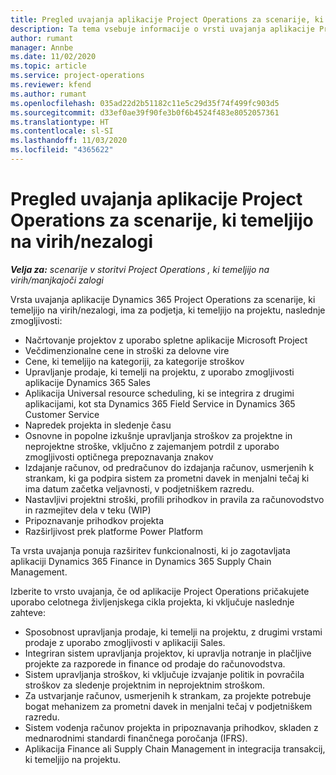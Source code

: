 ```yaml
---
title: Pregled uvajanja aplikacije Project Operations za scenarije, ki temeljijo na virih/nezalogi
description: Ta tema vsebuje informacije o vrsti uvajanja aplikacije Project Operations za scenarije, ki temeljijo na virih/nezalogi.
author: rumant
manager: Annbe
ms.date: 11/02/2020
ms.topic: article
ms.service: project-operations
ms.reviewer: kfend
ms.author: rumant
ms.openlocfilehash: 035ad22d2b51182c11e5c29d35f74f499fc903d5
ms.sourcegitcommit: d33ef0ae39f90fe3b0f6b4524f483e8052057361
ms.translationtype: HT
ms.contentlocale: sl-SI
ms.lasthandoff: 11/03/2020
ms.locfileid: "4365622"
---
```

# <a name="project-operations-for-resourcenon-stocked-based-scenarios-deployment-overview"></a>Pregled uvajanja aplikacije Project Operations za scenarije, ki temeljijo na virih/nezalogi

_**Velja za:** scenarije v storitvi Project Operations , ki temeljijo na virih/manjkajoči zalogi_

Vrsta uvajanja aplikacije Dynamics 365 Project Operations za scenarije, ki temeljijo na virih/nezalogi, ima za podjetja, ki temeljijo na projektu, naslednje zmogljivosti:

- Načrtovanje projektov z uporabo spletne aplikacije Microsoft Project
- Večdimenzionalne cene in stroški za delovne vire
- Cene, ki temeljijo na kategoriji, za kategorije stroškov
- Upravljanje prodaje, ki temelji na projektu, z uporabo zmogljivosti aplikacije Dynamics 365 Sales
- Aplikacija Universal resource scheduling, ki se integrira z drugimi aplikacijami, kot sta Dynamics 365 Field Service in Dynamics 365 Customer Service
- Napredek projekta in sledenje času
- Osnovne in popolne izkušnje upravljanja stroškov za projektne in neprojektne stroške, vključno z zajemanjem potrdil z uporabo zmogljivosti optičnega prepoznavanja znakov
- Izdajanje računov, od predračunov do izdajanja računov, usmerjenih k strankam, ki ga podpira sistem za prometni davek in menjalni tečaj ki ima datum začetka veljavnosti, v podjetniškem razredu.
- Nastavljivi projektni stroški, profili prihodkov in pravila za računovodstvo in razmejitev dela v teku (WIP)
- Pripoznavanje prihodkov projekta
- Razširljivost prek platforme Power Platform

Ta vrsta uvajanja ponuja razširitev funkcionalnosti, ki jo zagotavljata aplikaciji Dynamics 365 Finance in Dynamics 365 Supply Chain Management.

Izberite to vrsto uvajanja, če od aplikacije Project Operations pričakujete uporabo celotnega življenjskega cikla projekta, ki vključuje naslednje zahteve:

- Sposobnost upravljanja prodaje, ki temelji na projektu, z drugimi vrstami prodaje z uporabo zmogljivosti v aplikaciji Sales.
- Integriran sistem upravljanja projektov, ki upravlja notranje in plačljive projekte za razporede in finance od prodaje do računovodstva.
- Sistem upravljanja stroškov, ki vključuje izvajanje politik in povračila stroškov za sledenje projektnim in neprojektnim stroškom.
- Za ustvarjanje računov, usmerjenih k strankam, za projekte potrebuje bogat mehanizem za prometni davek in menjalni tečaj v podjetniškem razredu.
- Sistem vodenja računov projekta in pripoznavanja prihodkov, skladen z mednarodnimi standardi finančnega poročanja (IFRS).
- Aplikacija Finance ali Supply Chain Management in integracija transakcij, ki temeljijo na projektu.
